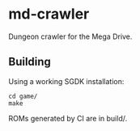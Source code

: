 # md-crawler
Dungeon crawler for the Mega Drive.

## Building

Using a working SGDK installation:

```
cd game/
make
```

ROMs generated by CI are in build/.

